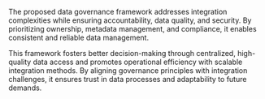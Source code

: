 The proposed data governance framework addresses integration complexities while ensuring accountability, data quality, and security. By prioritizing ownership, metadata management, and compliance, it enables consistent and reliable data management.

This framework fosters better decision-making through centralized, high-quality data access and promotes operational efficiency with scalable integration methods. By aligning governance principles with integration challenges, it ensures trust in data processes and adaptability to future demands.






